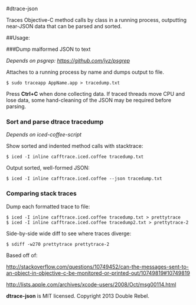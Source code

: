 #dtrace-json

Traces Objective-C method calls by class in a running process, outputting near-JSON data that can be parsed and sorted.

##Usage:

###Dump malformed JSON to text

*Depends on psgrep: https://github.com/jvz/psgrep*

Attaches to a running process by name and dumps output to file.
    
    $ sudo traceapp AppName.app > tracedump.txt

Press **Ctrl+C** when done collecting data.  If traced threads move CPU and lose data, some hand-cleaning of the JSON may be required before parsing.


### Sort and parse dtrace tracedump

*Depends on iced-coffee-script*

Show sorted and indented method calls with stacktrace:
    
    $ iced -I inline cafftrace.iced.coffee tracedump.txt

Output sorted, well-formed JSON:
    
    $ iced -I inline cafftrace.iced.coffee --json tracedump.txt


### Comparing stack traces

Dump each formatted trace to file:

    $ iced -I inline cafftrace.iced.coffee tracedump.txt > prettytrace
    $ iced -I inline cafftrace.iced.coffee tracedump2.txt > prettytrace-2

Side-by-side wide diff to see where traces diverge:

    $ sdiff -w270 prettytrace prettytrace-2


Based off of:

http://stackoverflow.com/questions/10749452/can-the-messages-sent-to-an-object-in-objective-c-be-monitored-or-printed-out/10749819#10749819

http://lists.apple.com/archives/xcode-users/2008/Oct/msg00114.html

**dtrace-json** is MIT licensed.  Copyright 2013 Double Rebel.